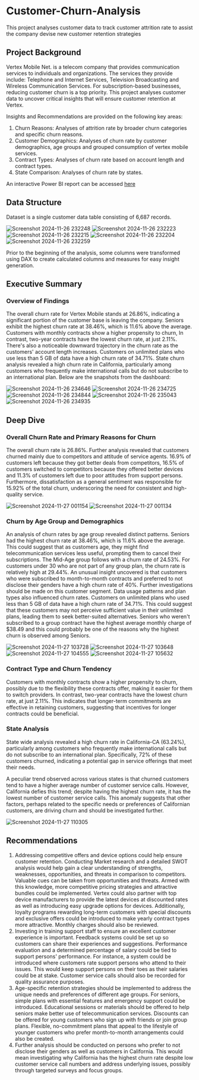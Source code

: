# Customer-Churn-Analysis
This project analyses customer data to track customer attrition rate to assist the company devise new customer retention  strategies 

## Project Background
Vertex Mobile Net. is a telecom company that provides communication services to individuals and 
organizations. The services they provide include: Telephone and Internet Services, Television Broadcasting and Wireless Communication Services.
For subscription-based businesses, reducing customer churn is a top priority. This project analyses customer data to uncover critical insights that will ensure customer retention at Vertex.

Insights and Recommendations are provided on the following key areas:
1. Churn Reasons: Analyses of attrition rate by broader churn categories and specific churn reasons.
2. Customer Demographics: Analyses of churn rate by customer demographics, age groups and grouped consumption of vertex mobile services.
3. Contract Types: Analyses of churn rate based on account length and contract types.
4. State Comparison: Analyses of churn rate by states.

An interactive Power BI report can be accessed [here](https://app.powerbi.com/view?r=eyJrIjoiOThlMzVlZDQtMTUyMi00MTU1LTkxZmYtZDdhODU4OWE5NjBiIiwidCI6Ijk0MWJiZjVmLWYyYzAtNDg3NS1hMjRjLTY5MDc4NjVkMjUxYSIsImMiOjh9)


## Data Structure
Dataset is a single customer data table consisting of 6,687 records. 

![Screenshot 2024-11-26 232248](https://github.com/user-attachments/assets/3ab94c52-bf1b-49a8-97af-a721bacb0c1e)
![Screenshot 2024-11-26 232223](https://github.com/user-attachments/assets/6a369eeb-54bc-4c55-b90f-28e58c429df7)
![Screenshot 2024-11-26 232215](https://github.com/user-attachments/assets/1b2563a7-b1ca-4d51-b6b4-26ccdbb72ed2)
![Screenshot 2024-11-26 232204](https://github.com/user-attachments/assets/ae1945ed-1aaa-4c1e-81e4-a662dc77aa81)
![Screenshot 2024-11-26 232259](https://github.com/user-attachments/assets/d0281bd7-ebe9-4ea8-89e4-0feda266909e)

Prior to the beginning of the analysis, some columns were transformed using DAX to create calculated columns and measures for easy insight generation.


## Executive Summary

### Overview of Findings
The overall churn rate for Vertex Mobile stands at 26.86%, indicating a significant portion of the customer base is leaving the company. Seniors exhibit the highest churn rate at 38.46%, which is 11.6% above the average. Customers with monthly contracts show a higher propensity to churn, In contrast, two-year contracts have the lowest churn rate, at just 2.11%. There's also a noticeable downward trajectory in the churn rate as the customers' account length increases. Customers on unlimited plans who use less than 5 GB of data have a high churn rate of 34.71%. State churn analysis revealed a high churn rate in California, particularly among customers who frequently make international calls but do not subscribe to an international plan. Below are the snapshots from the dashboard:

![Screenshot 2024-11-26 234646](https://github.com/user-attachments/assets/303e20e9-e4cf-4ca3-9386-7600d224fe2e)
![Screenshot 2024-11-26 234725](https://github.com/user-attachments/assets/60324c90-4a0a-4a19-a278-fd96b1b3be12)
![Screenshot 2024-11-26 234844](https://github.com/user-attachments/assets/7616941d-df18-4e8f-903c-7aeb7d54a231)
![Screenshot 2024-11-26 235043](https://github.com/user-attachments/assets/4414aaa3-2325-458b-b314-32776af7aeeb)
![Screenshot 2024-11-26 234935](https://github.com/user-attachments/assets/60d8f074-9065-4902-bae1-edde850dc489)


## Deep Dive

### Overall Churn Rate and Primary Reasons for Churn
The overall churn rate is 26.86%. Further analysis revealed that customers churned mainly due to competitors and attitude of service agents. 16.9% of customers left because they got better deals from competitors, 16.5% of customers switched to competitors because they offered better devices and 11.3% of customers left due to poor attitudes from support persons. Furthermore, dissatisfaction as a general sentiment was responsible for 15.92% of the total churn, underscoring the need for consistent and high-quality service.

![Screenshot 2024-11-27 001154](https://github.com/user-attachments/assets/4e2b50c5-11e9-4f25-9e39-e4644ef0a101)
![Screenshot 2024-11-27 001134](https://github.com/user-attachments/assets/b355f2d4-a22e-45af-9ad1-2c9a1bc69183)


### Churn by Age Group and Demographics
An analysis of churn rates by age group revealed distinct patterns. Seniors had the highest churn rate at 38.46%, which is 11.6% above the average. This could suggest that as customers age, they might find telecommunication services less useful, prompting them to cancel their subscriptions. The Mid-Age group follows with a churn rate of 24.53%. For customers under 30 who are not part of any group plan, the churn rate is relatively high at 29.44%. An unusual insight uncovered is that customers who were subscribed to month-to-month contracts and preferred to not disclose their genders have a high churn rate of 40%. Further investigations should be made on this customer segment.
Data usage patterns and plan types also influenced churn rates. Customers on unlimited plans who used less than 5 GB of data have a high churn rate of 34.71%. This could suggest that these customers may not perceive sufficient value in their unlimited plans, leading them to seek better-suited alternatives. Seniors who weren't subscribed to a group contract have the highest average monthly charge of $38.49 and this could probably be one of the reasons why the highest churn is observed among Seniors. 


![Screenshot 2024-11-27 103728](https://github.com/user-attachments/assets/c69c8955-6676-4041-9d7f-51173077f865)
![Screenshot 2024-11-27 103648](https://github.com/user-attachments/assets/752c0f17-5a7f-47eb-8ee1-ec2a50c16b74)
![Screenshot 2024-11-27 104555](https://github.com/user-attachments/assets/618b93eb-0079-477f-9dba-a9cc96d446cf)
![Screenshot 2024-11-27 105632](https://github.com/user-attachments/assets/869b84ff-127a-4074-a977-9e289ceac9b4)



### Contract Type and Churn Tendency
Customers with monthly contracts show a higher propensity to churn, possibly due to the flexibility these contracts offer, making it easier for them to switch providers. In contrast, two-year contracts have the lowest churn rate, at just 2.11%. This indicates that longer-term commitments are effective in retaining customers, suggesting that incentives for longer contracts could be beneficial. 


### State Analysis
State wide analysis revealed a high churn rate in California-CA (63.24%), particularly among customers who frequently make international calls but do not subscribe to an international plan. Specifically, 72% of these customers churned, indicating a potential gap in service offerings that meet their needs.

A peculiar trend observed across various states is that churned customers tend to have a higher average number of customer service calls. However, California defies this trend; despite having the highest churn rate, it has the lowest number of customer service calls. This anomaly suggests that other factors, perhaps related to the specific needs or preferences of Californian customers, are driving churn and should be investigated further.

![Screenshot 2024-11-27 110305](https://github.com/user-attachments/assets/6020c144-0c23-4610-a205-e3a46b0ff044)


## Recommendations
1. Addressing competitive offers and device options could help ensure customer retention. Conducting Market research and a detailed SWOT analysis would help gain a clear understanding of strengths, weaknesses, opportunities, and threats in comparison to competitors. Valuable cues can be taken from opportunities and threats. Armed with this knowledge, more competitive pricing strategies and attractive bundles could be implemented. Vertex could also partner with top device manufacturers to provide the latest devices at discounted rates as well as introducing easy upgrade options for devices. Additionally, loyalty programs rewarding long-term customers with special discounts and exclusive offers could be introduced to make yearly contract types more attractive. Monthly charges should also be reviewed.
2. Investing in training support staff to ensure an excellent customer experience is important. Feedback systems could be set up so customers can share their experiences and suggestions. Performance evaluation and a determined percentage of salary could be tied to support persons' performance. For instance, a system could be introduced where customers rate support persons who attend to their issues. This would keep support persons on their toes as their salaries could be at stake. Customer service calls should also be recorded for quality assurance purposes.
3. Age-specific retention strategies should be implemented to address the unique needs and preferences of different age groups. For seniors, simple plans with essential features and emergency support could be introduced. Educational sessions or materials should be offered to help seniors make better use of telecommunication services. Discounts can be offered for young customers who sign up with friends or join group plans. Flexible, no-commitment plans that appeal to the lifestyle of younger customers who prefer month-to-month arrangements could also be created.
4. Further analysis should be conducted on persons who prefer to not disclose their genders as well as customers in California. This would mean investigating why California has the highest churn rate despite low customer service call numbers and address underlying issues, possibly through targeted surveys and focus groups.
